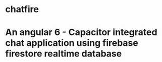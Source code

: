 # chatfire
# An angular 6 - Capacitor integrated chat application using firebase firestore realtime database
